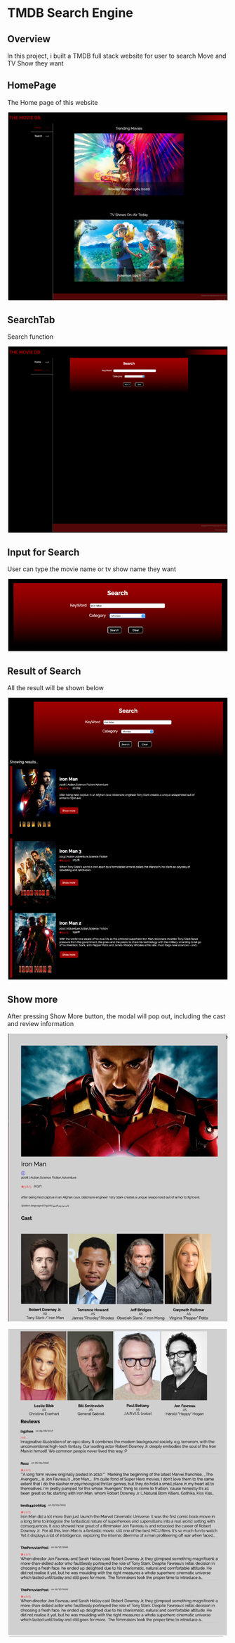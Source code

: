 # TMDB Search Engine


##  Overview

In this project, i built a TMDB full stack website for user to search Move and TV Show they want


## HomePage

The Home page of this website
<p align="center"><img src="img/HomePage.png" alt="HomePage" width="500" /></p>

## SearchTab

Search function 
<p align="center"><img src="img/SearchTab.png" alt="Search" width="500" /></p>

## Input for Search

User can type the movie name or tv show name they want 
<p align="center"><img src="img/SearchInput.png" alt="Search" width="500" /></p>

## Result of Search

All the result will be shown below
<p align="center"><img src="img/SearchResult.png" alt="SearchResult" width="500" /></p>

## Show more 

After pressing Show More button, the modal will pop out, including the cast and review information
<p align="center"><img src="img/ShowMore.png" alt="ShowMore" width="500" /></p>
<p align="center"><img src="img/ShowMore-2.png" alt="ShowMore2" width="500" /></p>


